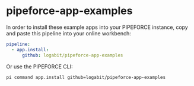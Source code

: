 # pipeforce-app-examples

In order to install these example apps into your PIPEFORCE instance, copy and paste this pipeline into your online workbench:

```yaml
pipeline:
  - app.install:
      github: logabit/pipeforce-app-examples
```

Or use the PIPEFORCE CLI:

```bash
pi command app.install github=logabit/pipeforce-app-examples

